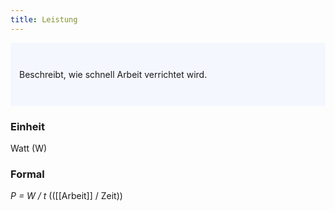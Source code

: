 ```yaml
---
title: Leistung
---
```

<p style="padding: 3em 1em; background: #f5f7ff; border-radius: 4px;">
    Beschreibt, wie schnell Arbeit verrichtet wird.
</p>

### Einheit
Watt (W)

### Formal
*P = W / t* (([[Arbeit]] / Zeit))